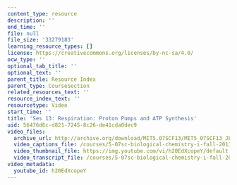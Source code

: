 ```yaml
---
content_type: resource
description: ''
end_time: ''
file: null
file_size: '33279183'
learning_resource_types: []
license: https://creativecommons.org/licenses/by-nc-sa/4.0/
ocw_type: ''
optional_tab_title: ''
optional_text: ''
parent_title: Resource Index
parent_type: CourseSection
related_resources_text: ''
resource_index_text: ''
resourcetype: Video
start_time: ''
title: 'Ses 13: Respiration: Proton Pumps and ATP Synthesis'
uid: 56476d6c-d821-7245-8c26-de41cda0dec9
video_files:
  archive_url: http://archive.org/download/MIT5.07SCF13/MIT5_07SCF13_JE-Ses13_300k.mp4
  video_captions_file: /courses/5-07sc-biological-chemistry-i-fall-2013/dfa272f2d1295573a0f3ad687d755796_h20EdXcopeY.vtt
  video_thumbnail_file: https://img.youtube.com/vi/h20EdXcopeY/default.jpg
  video_transcript_file: /courses/5-07sc-biological-chemistry-i-fall-2013/89aba38380014f71769e0df4a3e1bdf4_h20EdXcopeY.pdf
video_metadata:
  youtube_id: h20EdXcopeY
---
```

